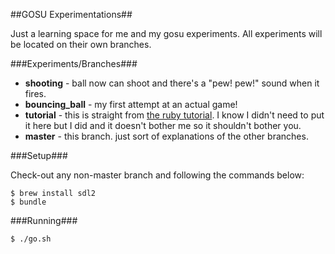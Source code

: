 ##GOSU Experimentations##

Just a learning space for me and my gosu experiments. All experiments will be located on their own branches.

###Experiments/Branches###
* **shooting** - ball now can shoot and there's a "pew! pew!" sound when it fires.
* **bouncing_ball** - my first attempt at an actual game!
* **tutorial** - this is straight from [the ruby tutorial](https://github.com/gosu/gosu/wiki/Ruby-Tutorial). I know I didn't need to put it here but I did and it doesn't bother me so it shouldn't bother you.
* **master** - this branch. just sort of explanations of the other branches.

###Setup###

Check-out any non-master branch and following the commands below:

    $ brew install sdl2
    $ bundle
    
###Running###

    $ ./go.sh
   
